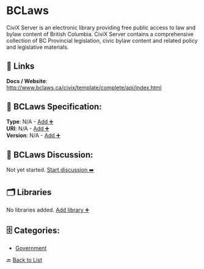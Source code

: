 # BCLaws

CiviX Server is an electronic library providing free public access to law and bylaw content of British Columbia. CiviX Server contains a comprehensive collection of BC Provincial legislation, civic bylaw content and related policy and legislative materials.

##  🔗 Links
**Docs / Website**: http://www.bclaws.ca/civix/template/complete/api/index.html

## 🧬 BCLaws Specification:
**Type**: N/A - [Add ➕](https://github.com/apis-list/apis-list/edit/main/apis.yaml#L1133)  
**URI**: N/A - [Add ➕](https://github.com/apis-list/apis-list/edit/main/apis.yaml#L1133)  
**Version**: N/A - [Add ➕](https://github.com/apis-list/apis-list/edit/main/apis.yaml#L1133)

## 💬 BCLaws Discussion:
Not yet started. [Start discussion ➡️](https://github.com/apis-list/apis-list/discussions/new)

## 🗂️ Libraries

No libraries added. [Add library ➕](https://github.com/apis-list/apis-list/edit/main/apis.yaml#L1133)    


## 🗄️ Categories:
- [Government](https://github.com/apis-list/apis-list#government-)

🔙  [Back to List](https://github.com/apis-list/apis-list)
